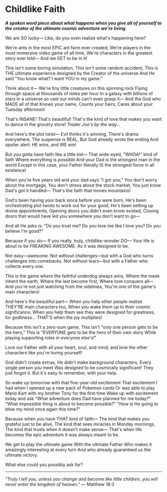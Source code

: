 # Childlike Faith

***A spoken word piece about what happens when you give all of yourself to the creator of the ultimate cosmic adventure we're living***

We are SO lucky—
Like, do you even realize what's happening here?

We're ants in the most EPIC ant farm ever created,
We're players in the most immersive video game of all time,
We're characters in the greatest story ever told—
And we GET to be in it!

This isn't some boring simulation,
This isn't some random accident,
This is THE ultimate experience designed by the Creator of the universe
And He said "You know what? I want YOU in my game."

Think about it—
We're tiny little creatures on this spinning rock
Flying through space at thousands of miles per hour
In a galaxy with billions of stars
In a universe so vast our minds can't even grasp it—
And the God who MADE all of that
Knows your name,
Counts your hairs,
Cares about your Tuesday afternoon!

That's INSANE!
That's beautiful!
That's the kind of love that makes you want to dance in the grocery store!
*Trader Joe's by the way...*

And here's the plot twist—
Evil thinks it's winning,
There's drama everywhere,
The suspense is REAL,
But God already wrote the ending
And spoiler alert: HE wins, and WE win!

But you gotta have faith like a little kid—
That wide-eyed, "WHOA!" kind of faith
Where everything is possible
And your Dad is the strongest man in the world
Except in this case, your Father literally IS the strongest force in all existence!

When you're five years old and your dad says "I got you,"
You don't worry about the mortgage,
You don't stress about the stock market,
You just know Dad's got it handled—
That's the faith that moves mountains!

God's been having your back since before you were born,
He's been orchestrating plot twists to work out for your good,
He's been setting up divine appointments,
Opening doors you didn't even know existed,
Closing doors that would have led you somewhere you don't want to go—

And all He asks is:
"Do you trust me?
Do you love me like I love you?
Do you believe I'm good?"

Because if you do—
If you really, truly, childlike-wonder DO—
Your life is about to be FREAKING AWESOME.
As it was designed to be.

Not easy—awesome.
Not without challenges—but with a God who turns challenges into comebacks.
Not without tears—but with a Father who collects every one.

This is the game where the faithful underdog always wins,
Where the meek inherit the earth,
Where the last become first,
Where love conquers all—
And you're not just watching from the sidelines,
You're one of the game's main characters!

And here's the beautiful part—
When you help other people realize THEY'RE main characters too,
When you wake them up to their cosmic significance,
When you help them see they were designed for greatness, for godliness...
THAT'S when the joy multiplies!

Because this isn't a zero-sum game,
This isn't "only one person gets to be the hero,"
This is "EVERYONE gets to be the hero of their own story
While playing supporting roles in everyone else's!"

Love our Father with all your heart, soul, and mind,
and love the other characters like you're loving yourself!

God didn't create extras,
He didn't make background characters,
Every single person you meet
Was designed to be cosmically significant!
They just forgot it.
But it's easy to remember, with your help.

So wake up tomorrow with that five-year-old excitement
That excitement I had when I opened up a new pack of Pokemon cards
Or was able to play Mario Kart with my brother Tony for the first time
Wake up with excitement today and ask
"What adventure does Dad have planned for me today?"
"What impossible thing is about to become possible?"
"How is He going to blow my mind once again this time?"

Because when you have THAT kind of faith—
The kind that makes you grateful just to be alive,
The kind that sees miracles in Monday mornings,
The kind that trusts when it doesn't make sense—
That's when life becomes the epic adventure it was always meant to be.

We get to play the ultimate game
With the ultimate Father
Who makes it amazingly interesting at every turn
And who already guaranteed us the ultimate victory.

What else could you possibly ask for?

---

*"Truly I tell you, unless you change and become like little children, you will never enter the kingdom of heaven."* — Matthew 18:3
